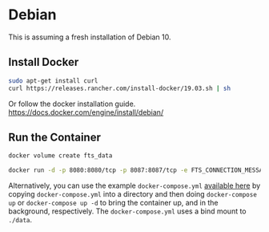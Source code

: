 # Debian
This is assuming a fresh installation of Debian 10.
## Install Docker
```bash
sudo apt-get install curl
curl https://releases.rancher.com/install-docker/19.03.sh | sh
```
Or follow the docker installation guide.
https://docs.docker.com/engine/install/debian/

## Run the Container
```bash
docker volume create fts_data

docker run -d -p 8080:8080/tcp -p 8087:8087/tcp -e FTS_CONNECTION_MESSAGE="Server Connection Message" -e FTS_SAVE_COT_TO_DB="True" -v fts_data:/host/system/folder --name fts --restart unless-stopped freetakteam/freetakserver:1.1.2
```

Alternatively, you can use the example `docker-compose.yml` [available here](https://github.com/FreeTAKTeam/FreeTAKServer-Docker/blob/main/docker-compose.yml) by copying `docker-compose.yml` into a directory and then doing `docker-compose up` or `docker-compose up -d` to bring the container up, and in the background, respectively. The `docker-compose.yml` uses a bind mount to `./data`.